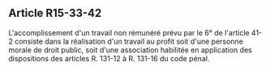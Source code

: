 Article R15-33-42
----
L'accomplissement d'un travail non rémunéré prévu par le 6° de l'article 41-2
consiste dans la réalisation d'un travail au profit soit d'une personne morale
de droit public, soit d'une association habilitée en application des
dispositions des articles R. 131-12 à R. 131-16 du code pénal.
